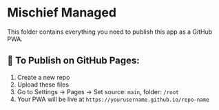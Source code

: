 # Mischief Managed

This folder contains everything you need to publish this app as a GitHub PWA.

## 🚀 To Publish on GitHub Pages:

1. Create a new repo
2. Upload these files
3. Go to Settings → Pages → Set source: `main`, folder: `/root`
4. Your PWA will be live at `https://yourusername.github.io/repo-name`
